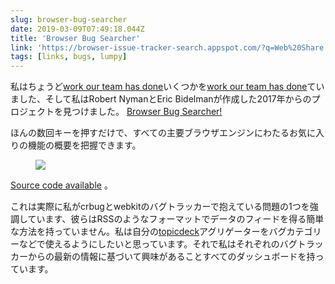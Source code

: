 ```yaml
---
slug: browser-bug-searcher
date: 2019-03-09T07:49:18.044Z
title: 'Browser Bug Searcher'
link: 'https://browser-issue-tracker-search.appspot.com/?q=Web%20Share'
tags: [links, bugs, lumpy]
---
```

私はちょうど[work our team has done](https://twitter.com/ChromiumDev)いくつかを[work our team has done](https://twitter.com/ChromiumDev)ていました、そして私はRobert NymanとEric Bidelmanが作成した2017年からのプロジェクトを見つけました。 [Browser Bug Searcher!](https://browser-issue-tracker-search.appspot.com/?q=Web%20Share)

ほんの数回キーを押すだけで、すべての主要ブラウザエンジンにわたるお気に入りの機能の概要を把握できます。

<figure>
  <img src="/images/2019-03-09-browser-bug-searcher.jpeg">
</figure>

[Source code available](https://github.com/GoogleChrome/browser-bug-search) 。

これは実際に私がcrbugとwebkitのバグトラッカーで抱えている問題の1つを強調しています、彼らはRSSのようなフォーマットでデータのフィードを得る簡単な方法を持っていません。私は自分の[topicdeck](https://github.com/PaulKinlan/topicdeck)アグリゲーターをバグカテゴリーなどで使えるようにしたいと思っています。それで私はそれぞれのバグトラッカーからの最新の情報に基づいて興味があることすべてのダッシュボードを持っています。
